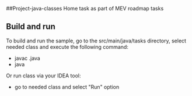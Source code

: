 ##Project-java-classes
Home task as part of MEV roadmap tasks

## Build and run
To build and run the sample, go to the src/main/java/tasks directory, select needed class and execute the following command:

- javac <ClasName>.java
- java <ClasName>

Or run class via your IDEA tool:
- go to needed class and select "Run" option
